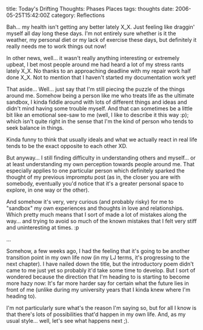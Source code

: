 title: Today's Drifting Thoughts: Phases Places
tags: thoughts
date: 2006-05-25T15:42:00Z
category: Reflections

Bah… my health isn't getting any better lately X\_X. Just feeling like draggin' myself all day long these days. I'm not entirely sure whether is it the weather, my personal diet or my lack of exercise these days, but definitely it really needs me to work things out now!

In other news, well… it wasn't really anything interesting or extremely upbeat, I bet most people around me had heard a lot of my stress rants lately X\_X. No thanks to an approaching deadline with my repair work half done X\_X. Not to mention that I haven't started my documentation work yet!

That aside… Well… just say that I'm still piecing the puzzle of the things around me. Somehow being a person like me who treats life as the ultimate sandbox, I kinda fiddle around with lots of different things and ideas and didn't mind having some trouble myself. And that can sometimes be a little bit like an emotional see-saw to me (well, I like to describe it this way :p); which isn't quite right in the sense that I'm the kind of person who tends to seek balance in things.

Kinda funny to think that usually ideals and what we actually react in real life tends to be the exact opposite to each other XD.

But anyway… I still finding difficulty in understanding others and myself… or at least understanding my own perception towards people around me. That especially applies to one particular person which definitely sparked the thought of my previous impromptu post (as in, the closer you are with somebody, eventually you'd notice that it's a greater personal space to explore, in one way or the other).

And somehow it's very, very curious (and probably risky) for me to "sandbox" my own experiences and thoughts in love and relationships. Which pretty much means that I sort of made a lot of mistakes along the way… and trying to avoid so much of the known mistakes that I felt very stiff and uninteresting at times. :p

…

Somehow, a few weeks ago, I had the feeling that it's going to be another transition point in my own life now (in my LJ terms, it's progressing to the next chapter). I have nailed down the title, but the introductory poem didn't came to me just yet so probably it'd take some time to develop. But I sort of wondered because the direction that I'm heading to is starting to become more hazy now: It's far more harder say for certain what the future lies in front of me (unlike during my university years that I kinda knew where I'm heading to).

I'm not particularly sure what's the reason I'm saying so, but for all I know is that there's lots of possibilities that'd happen in my own life. And, as my usual style… well, let's see what happens next ;).
